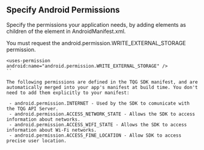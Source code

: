 ## Specify Android Permissions

Specify the permissions your application needs, by adding <uses-permission> elements as children of the <manifest> element in AndroidManifest.xml.

You must request the android.permission.WRITE_EXTERNAL_STORAGE permission.
```
<uses-permission android:name="android.permission.WRITE_EXTERNAL_STORAGE" />
``

The following permissions are defined in the TQG SDK manifest, and are automatically merged into your app's manifest at build time. You don't need to add them explicitly to your manifest:

 - android.permission.INTERNET - Used by the SDK to comunicate with the TQG API Server.
 - android.permission.ACCESS_NETWORK_STATE - Allows the SDK to access information about networks.
 - android.permission.ACCESS_WIFI_STATE - Allows the SDK to access information about Wi-Fi networks.
 - android.permission.ACCESS_FINE_LOCATION - Allow SDK to access precise user location.